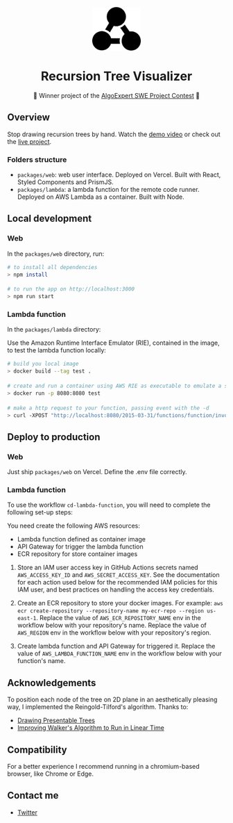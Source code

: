 <div align="center">
  <img src="./assets/logo.svg" height="100"/>
</div>

<h1 align="center">Recursion Tree Visualizer</h1>

<p align="center">🥇 Winner project of the <a href="https://www.algoexpert.io/swe-project-contests/2020-summer">AlgoExpert SWE Project Contest</a> 🥇</p>

## Overview

Stop drawing recursion trees by hand. Watch the [demo video](https://youtu.be/1f-KeeN8AHs) or check out the [live project](https://recursion.now.sh).

### Folders structure

- `packages/web`: web user interface. Deployed on Vercel. Built with React, Styled Components and PrismJS.
- `packages/lambda`: a lambda function for the remote code runner. Deployed on AWS Lambda as a container. Built with Node.

## Local development 

### Web

In the `packages/web` directory, run:

```bash
# to install all dependencies
> npm install

# to run the app on http://localhost:3000
> npm run start
```

### Lambda function

In the `packages/lambda` directory: 

Use the Amazon Runtime Interface Emulator (RIE), contained in the image, to test the lambda function locally:

```bash
# build you local image
> docker build --tag test . 

# create and run a container using AWS RIE as executable to emulate a server for your lambda function
> docker run -p 8080:8080 test

# make a http request to your function, passing event with the -d
> curl -XPOST "http://localhost:8080/2015-03-31/functions/function/invocations" -d '{}'
```

## Deploy to production

### Web

Just ship `packages/web` on Vercel. Define the .env file correctly.

### Lambda function

To use the workflow `cd-lambda-function`, you will need to complete the following set-up steps:

You need create the following AWS resources:
   - Lambda function defined as container image
   - API Gateway for trigger the lambda function
   - ECR repository for store container images

1. Store an IAM user access key in GitHub Actions secrets named `AWS_ACCESS_KEY_ID` and `AWS_SECRET_ACCESS_KEY`.
   See the documentation for each action used below for the recommended IAM policies for this IAM user,
   and best practices on handling the access key credentials.

2. Create an ECR repository to store your docker images.
   For example: `aws ecr create-repository --repository-name my-ecr-repo --region us-east-1`.
   Replace the value of `AWS_ECR_REPOSITORY_NAME` env in the workflow below with your repository's name.
   Replace the value of `AWS_REGION` env in the workflow below with your repository's region.

3. Create lambda function and API Gateway for triggered it.
   Replace the value of `AWS_LAMBDA_FUNCTION_NAME` env in the workflow below with your function's name.


## Acknowledgements

To position each node of the tree on 2D plane in an aesthetically pleasing way, I implemented the Reingold-Tilford's algorithm. Thanks to:

- [Drawing Presentable Trees](https://llimllib.github.io/pymag-trees/#foot5)
- [Improving Walker's Algorithm to Run in Linear Time](http://dirk.jivas.de/papers/buchheim02improving.pdf)

## Compatibility

For a better experience I recommend running in a chromium-based browser, like  Chrome or Edge.

## Contact me

- [Twitter](https://twitter.com/brnpapa)

